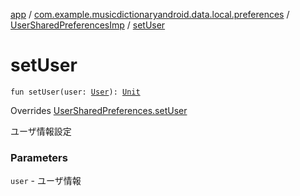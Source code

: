 [app](../../index.md) / [com.example.musicdictionaryandroid.data.local.preferences](../index.md) / [UserSharedPreferencesImp](index.md) / [setUser](./set-user.md)

# setUser

`fun setUser(user: `[`User`](../../com.example.domain.model.entity/-user/index.md)`): `[`Unit`](https://kotlinlang.org/api/latest/jvm/stdlib/kotlin/-unit/index.html)

Overrides [UserSharedPreferences.setUser](../-user-shared-preferences/set-user.md)

ユーザ情報設定

### Parameters

`user` - ユーザ情報